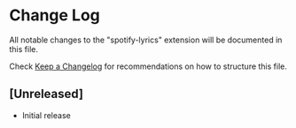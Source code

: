# Change Log

All notable changes to the "spotify-lyrics" extension will be documented in this file.

Check [Keep a Changelog](http://keepachangelog.com/) for recommendations on how to structure this file.

## [Unreleased]

- Initial release